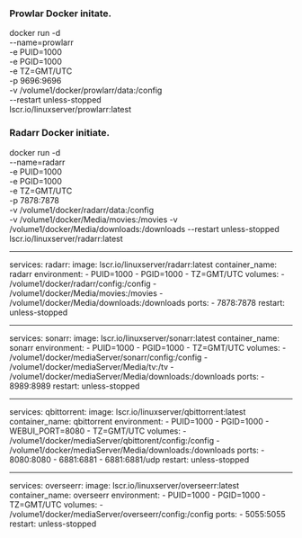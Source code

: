 


### Prowlar Docker initate.

docker run -d \
  --name=prowlarr \
  -e PUID=1000 \
  -e PGID=1000 \
  -e TZ=GMT/UTC \
  -p 9696:9696 \
  -v /volume1/docker/prowlarr/data:/config \
  --restart unless-stopped \
  lscr.io/linuxserver/prowlarr:latest

### Radarr Docker initiate.

docker run -d \
  --name=radarr \
  -e PUID=1000 \
  -e PGID=1000 \
  -e TZ=GMT/UTC \
  -p 7878:7878 \
  -v /volume1/docker/radarr/data:/config \
  -v /volume1/docker/Media/movies:/movies
  -v /volume1/docker/Media/downloads:/downloads
  --restart unless-stopped \
  lscr.io/linuxserver/radarr:latest

---
services:
  radarr:
    image: lscr.io/linuxserver/radarr:latest
    container_name: radarr
    environment:
      - PUID=1000
      - PGID=1000
      - TZ=GMT/UTC
    volumes:
      - /volume1/docker/radarr/config:/config
      - /volume1/docker/Media/movies:/movies
      - /volume1/docker/Media/downloads:/downloads
    ports:
      - 7878:7878
    restart: unless-stopped

---
services:
  sonarr:
    image: lscr.io/linuxserver/sonarr:latest
    container_name: sonarr
    environment:
      - PUID=1000
      - PGID=1000
      - TZ=GMT/UTC
    volumes:
      - /volume1/docker/mediaServer/sonarr/config:/config
      - /volume1/docker/mediaServer/Media/tv:/tv
      - /volume1/docker/mediaServer/Media/downloads:/downloads
    ports:
      - 8989:8989
    restart: unless-stopped

---
services:
  qbittorrent:
    image: lscr.io/linuxserver/qbittorrent:latest
    container_name: qbittorrent
    environment:
      - PUID=1000
      - PGID=1000
      - WEBUI_PORT=8080
      - TZ=GMT/UTC
    volumes:
      - /volume1/docker/mediaServer/qbittorent/config:/config
      - /volume1/docker/mediaServer/Media/downloads:/downloads
    ports:
      - 8080:8080
      - 6881:6881
      - 6881:6881/udp
    restart: unless-stopped

---
services:
  overseerr:
    image: lscr.io/linuxserver/overseerr:latest
    container_name: overseerr
    environment:
      - PUID=1000
      - PGID=1000
      - TZ=GMT/UTC
    volumes:
      - /volume1/docker/mediaServer/overseerr/config:/config
    ports:
      - 5055:5055
    restart: unless-stopped